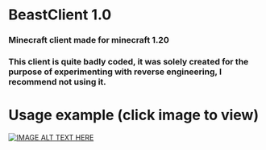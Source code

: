 # BeastClient 1.0
### Minecraft client made for minecraft 1.20

### This client is quite badly coded, it was solely created for the purpose of experimenting with reverse engineering, I recommend not using it.

# Usage example (click image to view)
[![IMAGE ALT TEXT HERE](https://img.youtube.com/vi/5g1s3F16NQA/0.jpg)](https://www.youtube.com/watch?v=5g1s3F16NQA)